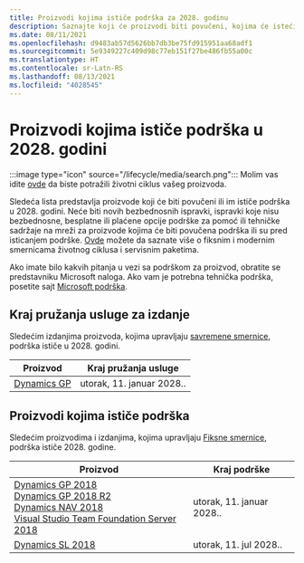 ```yaml
---
title: Proizvodi kojima ističe podrška za 2028. godinu
description: Saznajte koji će proizvodi biti povučeni, kojima će isteći podrška ili biti premešteni sa glavne podrške na proširenu podršku u 2028. godini.
ms.date: 08/11/2021
ms.openlocfilehash: d9483ab57d5626bb7db3be75fd915951aa68adf1
ms.sourcegitcommit: 5e9349227c409d98c77eb151f27be486fb55a00c
ms.translationtype: HT
ms.contentlocale: sr-Latn-RS
ms.lasthandoff: 08/13/2021
ms.locfileid: "4028545"
---
```

# <a name="products-ending-support-in-2028"></a>Proizvodi kojima ističe podrška u 2028. godini

:::image type="icon" source="/lifecycle/media/search.png":::
Molim vas idite [ovde](/lifecycle/products/) da biste potražili životni ciklus vašeg proizvoda.

Sledeća lista predstavlja proizvode koji će biti povučeni ili im ističe podrška u 2028. godini. Neće biti novih bezbednosnih ispravki, ispravki koje nisu bezbednosne, besplatne ili plaćene opcije podrške za pomoć ili tehničke sadržaje na mreži za proizvode kojima će biti povučena podrška ili su pred isticanjem podrške. [Ovde](/lifecycle/overview/product-end-of-support-overview) možete da saznate više o fiksnim i modernim smernicama životnog ciklusa i servisnim paketima.

Ako imate bilo kakvih pitanja u vezi sa podrškom za proizvod, obratite se predstavniku Microsoft naloga. Ako vam je potrebna tehnička podrška, posetite sajt [Microsoft podrška](https://support.microsoft.com/contactus/?ws=support).



## <a name="release-end-of-servicing"></a>Kraj pružanja usluge za izdanje

Sledećim izdanjima proizvoda, kojima upravljaju [savremene smernice](/lifecycle/policies/modern), podrška ističe u 2028. godini.

| Proizvod | Kraj pružanja usluge |
| --- | --- |
| [Dynamics GP](/lifecycle/products/dynamics-gp?branch=live)<br> | utorak, 11. januar 2028.. |


## <a name="products-reaching-end-of-support"></a>Proizvodi kojima ističe podrška

Sledećim proizvodima i izdanjima, kojima upravljaju [Fiksne smernice](/lifecycle/policies/fixed), podrška ističe 2028. godine.

| Proizvod | Kraj podrške |
| --- | --- |
| [Dynamics GP 2018](/lifecycle/products/dynamics-gp-2018?branch=live)<br>[Dynamics GP 2018 R2](/lifecycle/products/dynamics-gp-2018-r2?branch=live)<br>[Dynamics NAV 2018](/lifecycle/products/dynamics-nav-2018?branch=live)<br>[Visual Studio Team Foundation Server 2018](/lifecycle/products/visual-studio-team-foundation-server-2018?branch=live)<br> | utorak, 11. januar 2028.. |
| [Dynamics SL 2018](/lifecycle/products/dynamics-sl-2018?branch=live)<br> | utorak, 11. jul 2028.. |


